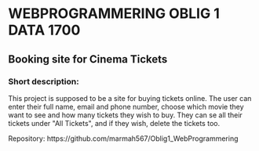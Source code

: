 <h1>
  WEBPROGRAMMERING OBLIG 1 DATA 1700
</h1>
<h2>
  Booking site for Cinema Tickets
</h2>

<h3>
  Short description:
</h3>
  
<p>
  This project is supposed to be a site for buying tickets online. The user can enter their full name, email and phone number, 
  choose which movie they want to see and how many tickets they wish to buy. 
  They can se all their tickets under "All Tickets", and if they wish, delete the tickets too.
</p>
<p>
  Repository: https://github.com/marmah567/Oblig1_WebProgrammering 
</p>
